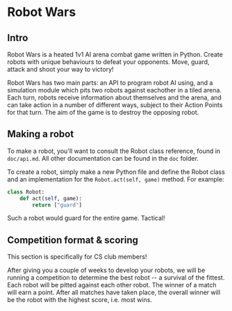Robot Wars
==========

Intro
-----

Robot Wars is a heated 1v1 AI arena combat game written in Python.
Create robots with unique behaviours to defeat your opponents. Move,
guard, attack and shoot your way to victory!

Robot Wars has two main parts: an API to program robot AI using, and a
simulation module which pits two robots against eachother in a tiled
arena. Each turn, robots receive information about themselves and the
arena, and can take action in a number of different ways, subject to
their Action Points for that turn. The aim of the game is to destroy the
opposing robot.


Making a robot
--------------

To make a robot, you'll want to consult the Robot class reference, found
in `doc/api.md`. All other documentation can be found in the `doc`
folder.

To create a robot, simply make a new Python file and define the Robot
class and an implementation for the `Robot.act(self, game)` method.
For example:

```python
class Robot:
    def act(self, game):
        return ["guard"]
```

Such a robot would guard for the entire game. Tactical!


Competition format & scoring
----------------------------

This section is specifically for CS club members!

After giving you a couple of weeks to develop your robots, we will be
running a competition to determine the best robot -- a survival of the
fittest. Each robot will be pitted against each other robot. The winner
of a match will earn a point. After all matches have taken place, the
overall winner will be the robot with the highest score, i.e. most wins.

